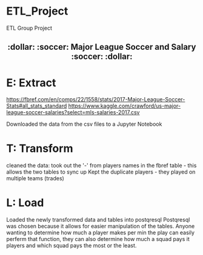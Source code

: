 # ETL_Project
ETL Group Project 

<h2 align="center">:dollar: :soccer: Major League Soccer and Salary :soccer: :dollar:</h2>

# E: Extract 
https://fbref.com/en/comps/22/1558/stats/2017-Major-League-Soccer-Stats#all_stats_standard
https://www.kaggle.com/crawford/us-major-league-soccer-salaries?select=mls-salaries-2017.csv

Downloaded the data from the csv files to a Jupyter Notebook


# T: Transform
cleaned the data:
    took out the '-' from players names in the fbref table - this allows the two tables to sync up
Kept the duplicate players - they played on multiple teams (trades)


# L: Load
Loaded the newly transformed data and tables into postqresql 
Postqresql was chosen because it allows for easier manipulation of the tables.  Anyone wanting to determine how much a player makes per min the play can easily perferm that function, they can also determine how much a squad pays it players and which squad pays the most or the least. 

